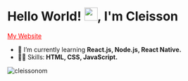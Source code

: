 <h1>Hello World! <img src="https://raw.githubusercontent.com/kaueMarques/kaueMarques/master/hi.gif" width="30px">, I'm Cleisson</h1>
<p>
  <a href="https://cleisson.vercel.app" target="_blank" style="color: red;">My Website</a>
</p>

<!--- 🔭 I’m currently working on ...-->
- 🌱 I’m currently learning <strong>React.js, Node.js, React Native.</strong>
- 👨‍💻 Skills:<strong> HTML, CSS, JavaScript.</strong>  
<p><img src="https://github-readme-stats.vercel.app/api?username=cleissonom&show_icons=true" alt="cleissonom"/></p>




